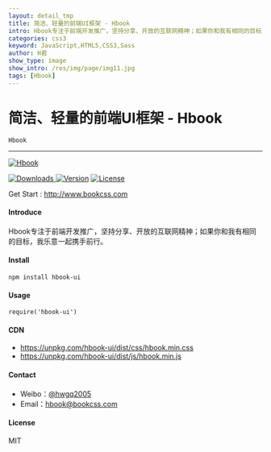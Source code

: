 ```yaml
---
layout: detail_tmp
title: 简洁、轻量的前端UI框架 - Hbook
intro: Hbook专注于前端开发推广，坚持分享、开放的互联网精神；如果你和我有相同的目标，我乐意一起携手前行
categories: css3
keyword: JavaScript,HTML5,CSS3,Sass
author: H君
show_type: image
show_intro: /res/img/page/img11.jpg
tags: [Hbook]
---
```



# 简洁、轻量的前端UI框架 - Hbook

`Hbook`

--- 

[![Hbook](../res/img/page/img11.jpg)](http://www.bookcss.com)

<p align="left">
<a href="https://www.npmjs.com/package/hbook-ui"><img src="https://img.shields.io/npm/dt/hbook-ui.svg" alt="Downloads"> </a><a href="https://www.npmjs.com/package/hbook-ui"><img src="https://img.shields.io/npm/v/hbook-ui.svg" alt="Version"></a> <a href="https://www.npmjs.com/package/hbook-ui"><img src="https://img.shields.io/npm/l/hbook-ui.svg" alt="License"></a>
</p>

Get Start : http://www.bookcss.com

#### Introduce
Hbook专注于前端开发推广，坚持分享、开放的互联网精神；如果你和我有相同的目标，我乐意一起携手前行。

#### Install
```
npm install hbook-ui  
```

#### Usage
```
require('hbook-ui') 
```
#### CDN
- https://unpkg.com/hbook-ui/dist/css/hbook.min.css
- https://unpkg.com/hbook-ui/dist/js/hbook.min.js

#### Contact
- Weibo：[@hwgq2005](http://www.weibo.com/hwgq2005) 
- Email：hbook@bookcss.com

#### License
MIT